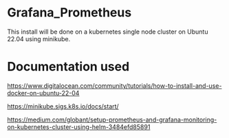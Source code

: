 # Grafana_Prometheus

This install will be done on a kubernetes single node cluster on Ubuntu 22.04 using minikube.

# Documentation used

https://www.digitalocean.com/community/tutorials/how-to-install-and-use-docker-on-ubuntu-22-04

https://minikube.sigs.k8s.io/docs/start/

https://medium.com/globant/setup-prometheus-and-grafana-monitoring-on-kubernetes-cluster-using-helm-3484efd85891
